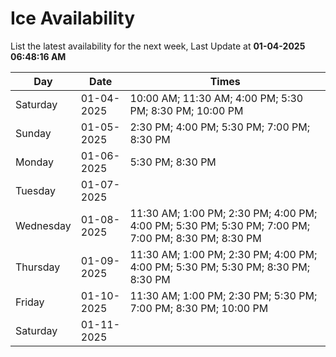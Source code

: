 # Ice Availability

List the latest availability for the next week, Last Update at **01-04-2025 06:48:16 AM**

| Day         | Date        | Times       |
| ----------- | ----------- | ----------- |
|Saturday|01-04-2025|10:00 AM; 11:30 AM; 4:00 PM; 5:30 PM; 8:30 PM; 10:00 PM|
|Sunday|01-05-2025|2:30 PM; 4:00 PM; 5:30 PM; 7:00 PM; 8:30 PM|
|Monday|01-06-2025|5:30 PM; 8:30 PM|
|Tuesday|01-07-2025||
|Wednesday|01-08-2025|11:30 AM; 1:00 PM; 2:30 PM; 4:00 PM; 4:00 PM; 5:30 PM; 5:30 PM; 7:00 PM; 7:00 PM; 8:30 PM; 8:30 PM|
|Thursday|01-09-2025|11:30 AM; 1:00 PM; 2:30 PM; 4:00 PM; 4:00 PM; 5:30 PM; 5:30 PM; 8:30 PM; 8:30 PM|
|Friday|01-10-2025|11:30 AM; 1:00 PM; 2:30 PM; 5:30 PM; 7:00 PM; 8:30 PM; 10:00 PM|
|Saturday|01-11-2025||
